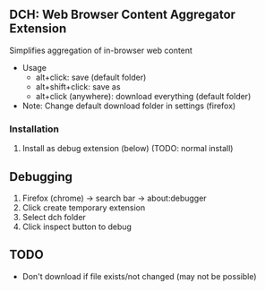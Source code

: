 
## DCH: Web Browser Content Aggregator Extension
  Simplifies aggregation of in-browser web content
  * Usage
    * alt+click: save (default folder)
    * alt+shift+click: save as
    * alt+click (anywhere): download everything (default folder)
  * Note: Change default download folder in settings (firefox)

### Installation
  1. Install as debug extension (below) (TODO: normal install)

## Debugging
  1. Firefox (chrome) -> search bar -> about:debugger 
  1. Click create temporary extension 
  1. Select dch folder
  1. Click inspect button to debug

## TODO
  * Don't download if file exists/not changed (may not be possible)